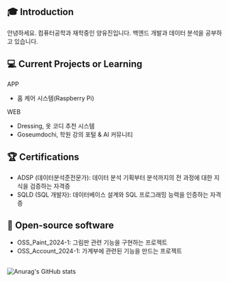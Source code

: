 ## 🎓 Introduction
안녕하세요.
컴퓨터공학과 재학중인 양유진입니다.
백엔드 개발과 데이터 분석을 공부하고 있습니다.

## 💻 Current Projects or Learning
APP
- 홈 케어 시스템(Raspberry Pi)

WEB
- Dressing, 옷 코디 추천 시스템
- Goseumdochi, 학원 강의 포털 & AI 커뮤니티

## 🏆 Certifications
- ADSP (데이터분석준전문가): 데이터 분석 기획부터 분석까지의 전 과정에 대한 지식을 검증하는 자격증
- SQLD (SQL 개발자): 데이터베이스 설계와 SQL 프로그래밍 능력을 인증하는 자격증

## :handshake: Open-source software
- OSS_Paint_2024-1: 그림판 관련 기능을 구현하는 프로젝트
- OSS_Account_2024-1: 가계부에 관련된 기능을 만드는 프로젝트

##

![Anurag's GitHub stats](https://github-readme-stats.vercel.app/api?username=yujin1875&show_icons=true&theme=radical)
